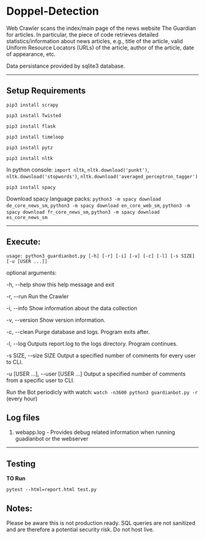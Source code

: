 # Doppel-Detection

Web Crawler scans the index/main page of the news website The Guardian for articles. In particular, the piece of code retrieves detailed statistics/information about news articles, e.g., title of the article, valid Uniform Resource Locators (URLs) of the article, author of the article, date of appearance, etc.  

Data persistance provided by sqlite3 database.

---
## Setup Requirements

`pip3 install scrapy`

`pip3 install Twisted`

`pip3 install flask`

`pip3 install timeloop`

`pip3 install pytz`

`pip3 install nltk`

In python console:
`import nltk`,
`nltk.download('punkt')`,
`nltk.download('stopwords')`,
`nltk.download('averaged_perceptron_tagger')`

`pip3 install spacy`

Download spacy language packs:
`python3 -m spacy download de_core_news_sm`, `python3 -m spacy download en_core_web_sm`, `python3 -m spacy download fr_core_news_sm`, `python3 -m spacy download es_core_news_sm`



---
## Execute: 

`usage: python3 guardianbot.py [-h] [-r] [-i] [-v] [-c] [-l] [-s SIZE] [-u [USER ...]]`

optional arguments:

  -h, --help            show this help message and exit
  
  -r, --run             Run the Crawler
  
  -i, --info            Show information about the data collection
  
  -v, --version         Show version information.
  
  -c, --clean           Purge database and logs. Program exits after.
  
  -l, --log             Outputs report.log to the logs directory. Program continues.
  
  -s SIZE, --size SIZE  Output a specified number of comments for every user to CLI.
  
  -u [USER ...], --user [USER ...]
                        Output a specified number of comments from a specific user to CLI.
                                 
Run the Bot periodicly with watch: `watch -n3600 python3 guardianbot.py -r` (every hour)
                    
## Log files
1. webapp.log - Provides debug related information when running guadianbot or the webserver

---
## Testing

**TO Run**

`pytest --html=report.html test.py`

## Notes:

Please be aware this is not production ready.  SQL queries are not sanitized and are therefore a potential security risk. Do not host live.